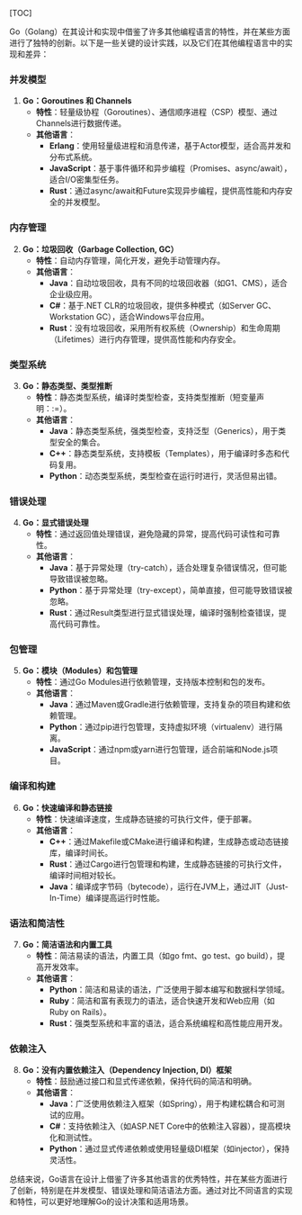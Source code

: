 [TOC]



Go（Golang）在其设计和实现中借鉴了许多其他编程语言的特性，并在某些方面进行了独特的创新。以下是一些关键的设计实践，以及它们在其他编程语言中的实现和差异：

### 并发模型

1. **Go：Goroutines 和 Channels**
   - **特性**：轻量级协程（Goroutines）、通信顺序进程（CSP）模型、通过Channels进行数据传递。
   - **其他语言**：
     - **Erlang**：使用轻量级进程和消息传递，基于Actor模型，适合高并发和分布式系统。
     - **JavaScript**：基于事件循环和异步编程（Promises、async/await），适合I/O密集型任务。
     - **Rust**：通过async/await和Future实现异步编程，提供高性能和内存安全的并发模型。

### 内存管理

2. **Go：垃圾回收（Garbage Collection, GC）**
   - **特性**：自动内存管理，简化开发，避免手动管理内存。
   - **其他语言**：
     - **Java**：自动垃圾回收，具有不同的垃圾回收器（如G1、CMS），适合企业级应用。
     - **C#**：基于.NET CLR的垃圾回收，提供多种模式（如Server GC、Workstation GC），适合Windows平台应用。
     - **Rust**：没有垃圾回收，采用所有权系统（Ownership）和生命周期（Lifetimes）进行内存管理，提供高性能和内存安全。

### 类型系统

3. **Go：静态类型、类型推断**
   - **特性**：静态类型系统，编译时类型检查，支持类型推断（短变量声明：:=）。
   - **其他语言**：
     - **Java**：静态类型系统，强类型检查，支持泛型（Generics），用于类型安全的集合。
     - **C++**：静态类型系统，支持模板（Templates），用于编译时多态和代码复用。
     - **Python**：动态类型系统，类型检查在运行时进行，灵活但易出错。

### 错误处理

4. **Go：显式错误处理**
   - **特性**：通过返回值处理错误，避免隐藏的异常，提高代码可读性和可靠性。
   - **其他语言**：
     - **Java**：基于异常处理（try-catch），适合处理复杂错误情况，但可能导致错误被忽略。
     - **Python**：基于异常处理（try-except），简单直接，但可能导致错误被忽略。
     - **Rust**：通过Result类型进行显式错误处理，编译时强制检查错误，提高代码可靠性。

### 包管理

5. **Go：模块（Modules）和包管理**
   - **特性**：通过Go Modules进行依赖管理，支持版本控制和包的发布。
   - **其他语言**：
     - **Java**：通过Maven或Gradle进行依赖管理，支持复杂的项目构建和依赖管理。
     - **Python**：通过pip进行包管理，支持虚拟环境（virtualenv）进行隔离。
     - **JavaScript**：通过npm或yarn进行包管理，适合前端和Node.js项目。

### 编译和构建

6. **Go：快速编译和静态链接**
   - **特性**：快速编译速度，生成静态链接的可执行文件，便于部署。
   - **其他语言**：
     - **C++**：通过Makefile或CMake进行编译和构建，生成静态或动态链接库，编译时间长。
     - **Rust**：通过Cargo进行包管理和构建，生成静态链接的可执行文件，编译时间相对较长。
     - **Java**：编译成字节码（bytecode），运行在JVM上，通过JIT（Just-In-Time）编译提高运行时性能。

### 语法和简洁性

7. **Go：简洁语法和内置工具**
   - **特性**：简洁易读的语法，内置工具（如go fmt、go test、go build），提高开发效率。
   - **其他语言**：
     - **Python**：简洁和易读的语法，广泛使用于脚本编写和数据科学领域。
     - **Ruby**：简洁和富有表现力的语法，适合快速开发和Web应用（如Ruby on Rails）。
     - **Rust**：强类型系统和丰富的语法，适合系统编程和高性能应用开发。

### 依赖注入

8. **Go：没有内置依赖注入（Dependency Injection, DI）框架**
   - **特性**：鼓励通过接口和显式传递依赖，保持代码的简洁和明确。
   - **其他语言**：
     - **Java**：广泛使用依赖注入框架（如Spring），用于构建松耦合和可测试的应用。
     - **C#**：支持依赖注入（如ASP.NET Core中的依赖注入容器），提高模块化和测试性。
     - **Python**：通过显式传递依赖或使用轻量级DI框架（如injector），保持灵活性。

总结来说，Go语言在设计上借鉴了许多其他语言的优秀特性，并在某些方面进行了创新，特别是在并发模型、错误处理和简洁语法方面。通过对比不同语言的实现和特性，可以更好地理解Go的设计决策和适用场景。